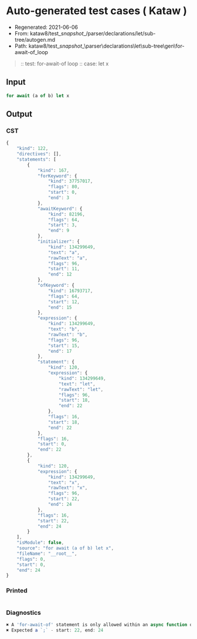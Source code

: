 # Auto-generated test cases ( Kataw )
- Regenerated: 2021-06-06
- From: kataw8/test\__snapshot__/parser/declarations/let/sub-tree/autogen.md
- Path: kataw8/test\__snapshot__\parser\declarations\let\sub-tree\gen\for-await-of_loop
> :: test: for-await-of loop
> :: case: let x
## Input

`````js
for await (a of b) let x
`````
## Output

### CST

```javascript
{
    "kind": 122,
    "directives": [],
    "statements": [
        {
            "kind": 167,
            "forKeyword": {
                "kind": 37757017,
                "flags": 80,
                "start": 0,
                "end": 3
            },
            "awaitKeyword": {
                "kind": 82196,
                "flags": 64,
                "start": 3,
                "end": 9
            },
            "initializer": {
                "kind": 134299649,
                "text": "a",
                "rawText": "a",
                "flags": 96,
                "start": 11,
                "end": 12
            },
            "ofKeyword": {
                "kind": 16793717,
                "flags": 64,
                "start": 12,
                "end": 15
            },
            "expression": {
                "kind": 134299649,
                "text": "b",
                "rawText": "b",
                "flags": 96,
                "start": 15,
                "end": 17
            },
            "statement": {
                "kind": 120,
                "expression": {
                    "kind": 134299649,
                    "text": "let",
                    "rawText": "let",
                    "flags": 96,
                    "start": 18,
                    "end": 22
                },
                "flags": 16,
                "start": 18,
                "end": 22
            },
            "flags": 16,
            "start": 0,
            "end": 22
        },
        {
            "kind": 120,
            "expression": {
                "kind": 134299649,
                "text": "x",
                "rawText": "x",
                "flags": 96,
                "start": 22,
                "end": 24
            },
            "flags": 16,
            "start": 22,
            "end": 24
        }
    ],
    "isModule": false,
    "source": "for await (a of b) let x",
    "fileName": "__root__",
    "flags": 0,
    "start": 0,
    "end": 24
}
```

### Printed

```javascript

```

### Diagnostics

```javascript
✖ A 'for-await-of' statement is only allowed within an async function or async generator. - start: 9, end: 11
✖ Expected a `;` - start: 22, end: 24

```

